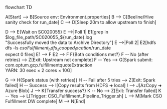 flowchart TD

A[Start] --> B[Source env: Environment.properties]
B --> C[Beeline/Hive sanity check for run_date]
C --> D[Sleep 20m to allow upstream to finish]

D --> E{Wait on SC020055}
E -->|Poll 1| E1[grep in $log_file_path/SC020055_${run_date}.log<br/>"Successfully moved the data to Archive Directory"]
E -->|Poll 2| E2[hdfs dfs -ls $csoFulfillment_hdfs_scooped_location/$run_date<br/>expect 0 files]
E1 --> F
E2 --> F
F{Both conditions met?}
F -- No (after retries) --> Z[Exit: Upstream not complete]
F -- Yes --> G[Spark submit: com.optum.gcp.fulfillmentquoteExtraction<br/>YARN: 30 exec × 2 cores × 10G]

G --> H{Spark status (with retries)}
H -- Fail after 5 tries --> Z[Exit: Spark failed]
H -- Success --> I[Copy results from HDFS ➜ local]
I --> J[AzCopy ➜ Azure Blob]
J --> K{Transfer success?}
K -- No --> Z[Exit: Transfer failed]
K -- Yes --> L[Trigger: CSO_Fulfillment_Pipeline_Trigger.sh]
L --> M[Mark CSO Fulfillment DW complete]
M --> N[End]

